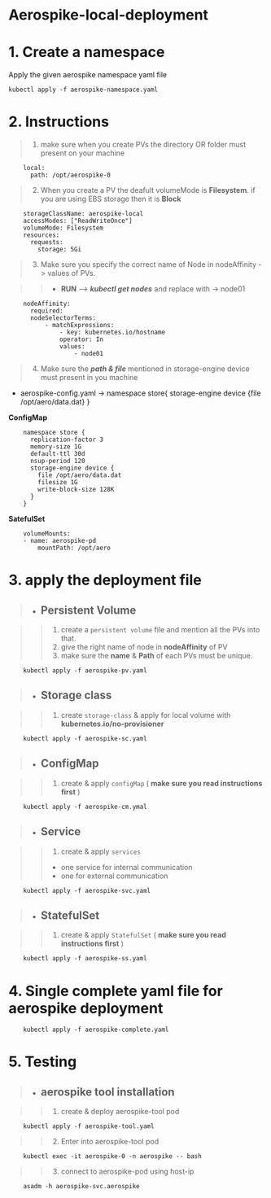 # Aerospike-local-deployment

# 1. Create a namespace

Apply the given aerospike namespace yaml file

    kubectl apply -f aerospike-namespace.yaml

# 2. Instructions

> 1.  make sure when you create PVs the directory OR folder must present on your machine

        local:
          path: /opt/aerospike-0

> 2.  When you create a PV the deafult volumeMode is **Filesystem**. if you are using EBS storage then it is **Block**

        storageClassName: aerospike-local
        accessModes: ["ReadWriteOnce"]
        volumeMode: Filesystem
        resources:
          requests:
            storage: 5Gi

> 3.  Make sure you specify the correct name of Node in nodeAffinity -> values of PVs.

> > - **RUN** --> **_kubectl get nodes_** and replace with -> node01

        nodeAffinity:
          required:
          nodeSelectorTerms:
              - matchExpressions:
                  - key: kubernetes.io/hostname
                  operator: In
                  values:
                      - node01

> 4. Make sure the **_path & file_** mentioned in storage-engine device must present in you machine

- aerospike-config.yaml -> namespace store{ storage-engine device {file /opt/aero/data.dat} }

**ConfigMap**

        namespace store {
          replication-factor 3
          memory-size 1G
          default-ttl 30d
          nsup-period 120
          storage-engine device {
            file /opt/aero/data.dat
            filesize 1G
            write-block-size 128K
          }
        }

**SatefulSet**

        volumeMounts:
        - name: aerospike-pd
            mountPath: /opt/aero

# 3. apply the deployment file

> - ## Persistent Volume

> > 1.  create a `persistent volume` file and mention all the PVs into that.
> > 2.  give the right name of node in **nodeAffinity** of PV
> > 3.  make sure the **name** & **Path** of each PVs must be unique.

        kubectl apply -f aerospike-pv.yaml

> - ## Storage class

> > 1.  create `storage-class` & apply for local volume with **kubernetes.io/no-provisioner**

        kubectl apply -f aerospike-sc.yaml

> - ## ConfigMap

> > 1. create & apply `configMap` ( **make sure you read instructions first** )

        kubectl apply -f aerospike-cm.ymal

> - ## Service

> > 1. create & apply `services`
> >
> > - one service for internal communication
> > - one for external communication

        kubectl apply -f aerospike-svc.yaml

> - ## StatefulSet

> > 1.  create & apply `StatefulSet` ( **make sure you read instructions first** )

        kubectl apply -f aerospike-ss.yaml

# 4. Single complete yaml file for aerospike deployment

        kubectl apply -f aerospike-complete.yaml

# 5. Testing

> - ## aerospike tool installation

> > 1.  create & deploy aerospike-tool pod

        kubectl apply -f aerospike-tool.yaml

> > 2.  Enter into aerospike-tool pod

        kubectl exec -it aerospike-0 -n aerospike -- bash

> > 3.  connect to aerospike-pod using host-ip

        asadm -h aerospike-svc.aerospike
